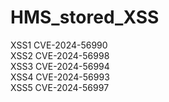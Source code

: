 # HMS_stored_XSS

XSS1 CVE-2024-56990  
XSS2 CVE-2024-56998  
XSS3 CVE-2024-56994  
XSS4 CVE-2024-56993  
XSS5 CVE-2024-56997  
